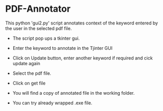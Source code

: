 # PDF-Annotator
This python 'gui2.py' script annotates context of the keyword entered by the user in the selected pdf file.
* The script pop ups a tkinter gui.
* Enter the keyword to annotate in the Tjinter GUI
* Click on Update button, enter another keyword if required and cick update again
* Select the pdf file.
* Click on get file
* You will find a copy of annotated file in the working folder.

* You can try already wrapped .exe file.
